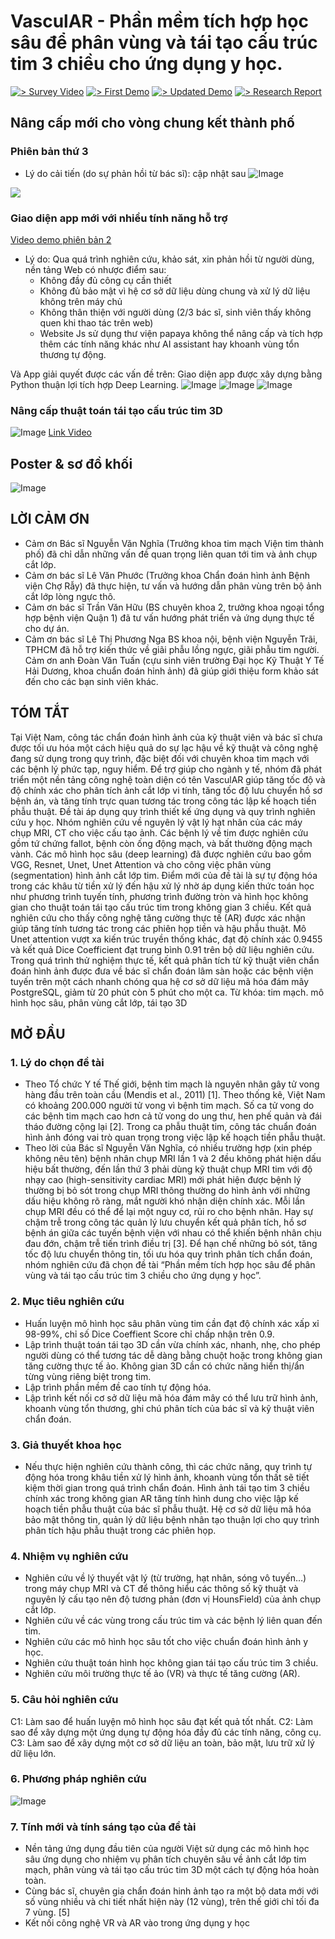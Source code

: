 # VasculAR - Phần mềm tích hợp học sâu để phân vùng và tái tạo cấu trúc tim 3 chiều cho ứng dụng y học.
[![> Survey Video](https://img.shields.io/badge/Survey%20Video-blue)](https://www.youtube.com/watch?v=pJzWQ4DopQY)
[![> First Demo](https://img.shields.io/badge/First%20Demo-red)](https://youtu.be/r-55GCIwjAo)
[![> Updated Demo](https://img.shields.io/badge/Updated%20Demo-yellow)](https://youtu.be/_2katMerd64)
[![> Research Report](https://img.shields.io/badge/Research%20Report-black)](https://github.com/VISEF-ISEF-team/VascuIAR/blob/main/static/BCKH.pdf)

## Nâng cấp mới cho vòng chung kết thành phố

### Phiên bản thứ 3
- Lý do cải tiến (do sự phản hồi từ bác sĩ): cập nhật sau
![Image](imgs/H%C3%ACnh%20%E1%BA%A3nh%20l%C3%A0m%20vi%E1%BB%87c%20c%E1%BB%A7a%20nh%C3%B3m/Qu%C3%A1%20tr%C3%ACnh%20l%C3%A0m%20phi%C3%AAn%20b%E1%BA%A3n%203%20cho%20v%C3%B2ng%20th%C3%A0nh%20ph%E1%BB%91.jpg)

![](imgs/Hình%20ảnh%20làm%20việc%20của%20nhóm/New%20update.jpg)



### Giao diện app mới với nhiều tính năng hỗ trợ
[Video demo phiên bản 2](https://youtu.be/ssdXmd1ua2c?si=EiynVL32P7t3Hdm3)
- Lý do: Qua quá trình nghiên cứu, khảo sát, xin phản hồi từ người dùng, nền tảng Web có nhược điểm sau:
    - Không đầy đủ công cụ cần thiết
    - Không đủ bảo mật vì hệ cơ sở dữ liệu dùng chung và xử lý dữ liệu không trên máy chủ
    - Không thân thiện với người dùng (2/3 bác sĩ, sinh viên thấy không quen khi thao tác trên web)
    - Website Js sử dụng thư viện papaya không thể nâng cấp và tích hợp thêm các tính năng khác như AI assistant hay khoanh vùng tổn thương tự động.

Và App giải quyết được các vấn đề trên:
Giao diện app được xây dựng bằng Python thuận lợi tích hợp Deep Learning.
![Image](imgs/H%C3%ACnh%20%E1%BA%A3nh%20s%E1%BA%A3n%20ph%E1%BA%A9m/Phi%C3%AAn%20b%E1%BA%A3n%202/GUIapp1.png)
![Image](imgs/H%C3%ACnh%20%E1%BA%A3nh%20s%E1%BA%A3n%20ph%E1%BA%A9m/Phi%C3%AAn%20b%E1%BA%A3n%202/GUIapp2.png)
![Image](imgs/H%C3%ACnh%20%E1%BA%A3nh%20s%E1%BA%A3n%20ph%E1%BA%A9m/Phi%C3%AAn%20b%E1%BA%A3n%202/GUIapp3.png)


### Nâng cấp thuật toán tái tạo cấu trúc tim 3D
![Image](imgs/H%C3%ACnh%20%E1%BA%A3nh%20s%E1%BA%A3n%20ph%E1%BA%A9m/Phi%C3%AAn%20b%E1%BA%A3n%202/GUIapp4.png)
[Link Video](https://youtu.be/_2katMerd64?si=ygL-vjjW1J7cRJSX)

## Poster & sơ đồ khối
![Image](H%E1%BB%93%20s%C6%A1%20d%E1%BB%B1%20thi/Poster.png)

## LỜI CẢM ƠN
- Cảm ơn Bác sĩ Nguyễn Văn Nghĩa (Trưởng khoa tim mạch Viện tim thành phố) đã chỉ dẫn những vấn đề quan trọng liên quan tới tim và ảnh chụp cắt lớp.
- Cảm ơn bác sĩ Lê Văn Phước (Trưởng khoa Chẩn đoán hình ảnh Bệnh viện Chợ Rẫy) đã thực hiện, tư vấn và hướng dẫn phân vùng trên bộ ảnh cắt lớp lòng ngực thô.  
- Cảm ơn bác sĩ Trần Văn Hữu (BS chuyên khoa 2, trưởng khoa ngoại tổng hợp bệnh viện Quận 1) đã tư vấn hướng phát triển và ứng dụng thực tế cho dự án.
- Cảm ơn bác sĩ Lê Thị Phương Nga BS khoa nội, bệnh viện Nguyễn Trãi, TPHCM đã hỗ trợ kiến thức về giãi phẫu lồng ngực, giãi phẫu tim người.
Cảm ơn anh Đoàn Văn Tuấn (cựu sinh viên trường Đại học Kỹ Thuật Y Tế Hải Dương, khoa chuẩn đoán hỉnh ảnh) đã giúp giới thiệu form khảo sát đến cho các bạn sinh viên khác.  
## TÓM TẮT
Tại Việt Nam, công tác chẩn đoán hình ảnh của kỹ thuật viên và bác sĩ chưa được tối ưu hóa một cách hiệu quả do sự lạc hậu về kỹ thuật và công nghệ đang sử dụng trong quy trình, đặc biệt đối với chuyên khoa tim mạch với các bệnh lý phức tạp, nguy hiểm. Để trợ giúp cho ngành y tế, nhóm đã phát triển một nền tảng công nghệ toàn diện có tên VasculAR giúp tăng tốc độ và độ chính xác cho phân tích ảnh cắt lớp vi tính, tăng tốc độ lưu chuyển hồ sơ bệnh án, và tăng tính trực quan tương tác trong công tác lập kế hoạch tiền phẫu thuật. Đề tài áp dụng quy trình thiết kế ứng dụng và quy trình nghiên cứu y học. Nhóm nghiên cứu về nguyên lý vật lý hạt nhân của các máy chụp MRI, CT cho việc cấu tạo ảnh. Các bệnh lý về tim được nghiên cứu gồm tứ chứng fallot, bệnh còn ống động mạch, và bất thường động mạch vành. Các mô hình học sâu (deep learning) đã được nghiên cứu bao gồm VGG, Resnet, Unet, Unet Attention và cho công việc phân vùng (segmentation) hình ảnh cắt lớp tim. Điểm mới của đề tài là sự tự động hóa trong các khâu từ tiền xử lý đến hậu xử lý nhờ áp dụng kiến thức toán học như phương trình tuyến tính, phương trình đường tròn và hình học không gian cho thuật toán tái tạo cấu trúc tim trong không gian 3 chiều. Kết quả nghiên cứu cho thấy công nghệ tăng cường thực tế (AR) được xác nhận giúp tăng tính tương tác trong các phiên họp tiền và hậu phẫu thuật. Mô Unet attention vượt xa kiến trúc truyền thống khác, đạt độ chính xác 0.9455 và kết quả Dice Coefficient đạt trung bình 0.91 trên bộ dữ liệu nghiên cứu. Trong quá trình thử nghiệm thực tế, kết quả phân tích từ kỹ thuật viên chẩn đoán hình ảnh được đưa về bác sĩ chẩn đoán lâm sàn hoặc các bệnh viện tuyến trên một cách nhanh chóng qua hệ cơ sở dữ liệu mã hóa đám mây PostgreSQL, giảm từ 20 phút còn 5 phút cho một ca.
Từ khóa: tim mạch. mô hình học sâu, phân vùng cắt lớp, tái tạo 3D

## MỞ ĐẦU
### 1. Lý do chọn đề tài
- Theo Tổ chức Y tế Thế giới, bệnh tim mạch là nguyên nhân gây tử vong hàng đầu trên toàn cầu (Mendis et al., 2011) [1]. Theo thống kê, Việt Nam có khoảng 200.000 người tử vong vì bệnh tim mạch. Số ca tử vong do các bệnh tim mạch cao hơn cả tử vong do ung thư, hen phế quản và đái tháo đường cộng lại [2]. Trong ca phẫu thuật tim, công tác chuẩn đoán hình ảnh đóng vai trò quan trọng trong việc lập kế hoạch tiền phẫu thuật. 
- Theo lời của Bác sĩ Nguyễn Văn Nghĩa, có nhiều trường hợp (xin phép không nêu tên) bệnh nhân chụp MRI lần 1 và 2 đều không phát hiện dấu hiệu bất thường, đến lần thứ 3 phải dùng kỹ thuật chụp MRI tim với độ nhạy cao (high-sensitivity cardiac MRI) mới phát hiện được bệnh lý thường bị bỏ sót trong chụp MRI thông thường do hình ảnh với những dấu hiệu không rõ ràng, mắt người khó nhận diện chính xác. Mỗi lần chụp MRI đều có thể để lại một nguy cơ, rủi ro cho bệnh nhân. Hay sự chậm trễ trong công tác quản lý lưu chuyển kết quả phân tích, hồ sơ bệnh án giữa các tuyến bệnh viện với nhau có thể khiến bệnh nhân chịu đau đớn, chậm trễ tiến trình điều trị [3]. Để hạn chế những bỏ sót, tăng tốc độ lưu chuyển thông tin, tối ưu hóa quy trình phân tích chẩn đoán, nhóm nghiên cứu đã chọn đề tài “Phần mềm tích hợp học sâu để phân vùng và tái tạo cấu trúc tim 3 chiều cho ứng dụng y học”.
### 2. Mục tiêu nghiên cứu
- Huấn luyện mô hình học sâu phân vùng tim cần đạt độ chính xác xấp xỉ 98-99%, chỉ số Dice Coeffient Score chỉ chấp nhận trên 0.9.
- Lập trình thuật toán tái tạo 3D cần vừa chính xác, nhanh, nhẹ, cho phép người dùng có thể tương tác dễ dàng bằng chuột hoặc trong không gian tăng cường thực tế ảo. Không gian 3D cần có chức năng hiển thị/ẩn từng vùng riêng biệt trong tim.
- Lập trình phần mềm đề cao tính tự động hóa.
- Lập trình kết nối cơ sở dữ liệu mã hóa đám mây có thể lưu trữ hình ảnh, khoanh vùng tổn thương, ghi chú phân tích của bác sĩ và kỹ thuật viên chẩn đoán.
### 3. Giả thuyết khoa học
- Nếu thực hiện nghiên cứu thành công, thì các chức năng, quy trình tự động hóa trong khâu tiền xử lý hình ảnh, khoanh vùng tổn thất sẽ tiết kiệm thời gian trong quá trình chẩn đoán. Hình ảnh tái tạo tim 3 chiều chính xác trong không gian AR tăng tính hình dung cho việc lập kế hoạch tiền phẫu thuật của bác sĩ phẫu thuật. Hệ cơ sở dữ liệu mã hóa bảo mật thông tin, quản lý dữ liệu bệnh nhân tạo thuận lợi cho quy trình phân tích hậu phẫu thuật trong các phiên họp.
### 4. Nhiệm vụ nghiên cứu
- Nghiên cứu về lý thuyết vật lý (từ trường, hạt nhân, sóng vô tuyến…) trong máy chụp MRI và CT để thông hiểu các thông số kỹ thuật và nguyên lý cấu tạo nên độ tương phản (đơn vị HounsField) của ảnh chụp cắt lớp.
- Nghiên cứu về các vùng trong cấu trúc tim và các bệnh lý liên quan đến tim.
- Nghiên cứu các mô hình học sâu tốt cho việc chuẩn đoán hình ảnh y học.
- Nghiên cứu thuật toán hình học không gian tái tạo cấu trúc tim 3 chiều.
- Nghiên cứu môi trường thực tế ảo (VR) và thực tế tăng cường (AR).
### 5. Câu hỏi nghiên cứu
C1: Làm sao để huấn luyện mô hình học sâu đạt kết quả tốt nhất.
C2: Làm sao để xây dựng một ứng dụng tự động hóa đầy đủ các tính năng, công cụ. 
C3: Làm sao để xây dựng một cơ sở dữ liệu an toàn, bảo mật, lưu trữ xử lý dữ liệu lớn.
### 6. Phương pháp nghiên cứu
![Image](imgs/H%C3%ACnh%20%E1%BA%A3nh%20l%C3%A0m%20vi%E1%BB%87c%20c%E1%BB%A7a%20nh%C3%B3m/Quy%20tr%C3%ACnh%20l%C3%A0m%20vi%E1%BB%87c.jpeg)


### 7. Tính mới và tính sáng tạo của đề tài
- Nền tảng ứng dụng đầu tiên của người Việt sử dụng các mô hình học sâu ứng dụng cho 
nhiệm vụ phân tích chuyên sâu về ảnh cắt lớp tim mạch, phân vùng và tái tạo cấu trúc 
tim 3D một cách tự động hóa hoàn toàn.
- Cùng bác sĩ, chuyên gia chẩn đoán hinh ảnh tạo ra một bộ data mới với số vùng nhiều 
và chi tiết nhất hiện này (12 vùng), trên thế giới chỉ tối đa 7 vùng. [5]
- Kết nối công nghệ VR và AR vào trong ứng dụng y học